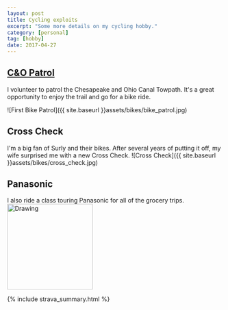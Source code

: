 ```yaml
---
layout: post
title: Cycling exploits
excerpt: "Some more details on my cycling hobby."
category: [personal]
tag: [hobby]
date: 2017-04-27
---
```


## [C&O Patrol](https://www.nps.gov/choh/index.htm)
I volunteer to patrol the Chesapeake and Ohio Canal Towpath. 
It's a great opportunity to enjoy the trail and go for a bike ride.

![First Bike Patrol]({{ site.baseurl }}assets/bikes/bike_patrol.jpg)

## Cross Check
I'm a big fan of Surly and their bikes. 
After several years of putting it off, my wife surprised me with a new Cross Check.
![Cross Check]({{ site.baseurl }}assets/bikes/cross_check.jpg)

## Panasonic
I also ride a class touring Panasonic for all of the grocery trips.
<img src="{{ site.baseurl }}assets/bikes/panasonic.jpg" alt="Drawing" style="width: 200px;">

{% include strava_summary.html %}




